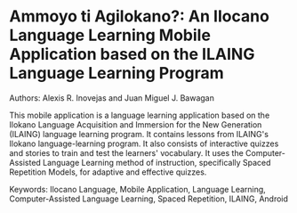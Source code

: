 # Ammoyo ti Agilokano?: An Ilocano Language Learning Mobile Application based on the ILAING Language Learning Program
Authors: Alexis R. Inovejas and Juan Miguel J. Bawagan

This mobile application is a language learning application based on the Ilokano Language Acquisition and Immersion for the New Generation (ILAING) language learning program. It contains lessons from ILAING's Ilokano language-learning program. It also consists of interactive quizzes and stories to train and test the learners' vocabulary. It uses the Computer-Assisted Language Learning method of instruction, specifically Spaced Repetition Models, for adaptive and effective quizzes. 

Keywords: Ilocano Language, Mobile Application, Language Learning, Computer-Assisted Language Learning, Spaced Repetition, ILAING, Android

